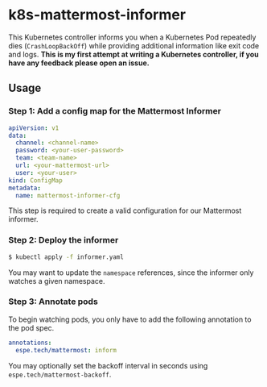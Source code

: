# k8s-mattermost-informer

This Kubernetes controller informs you when a Kubernetes Pod repeatedly dies (`CrashLoopBackOff`) while providing additional information like exit code and logs. **This is my first attempt at writing a Kubernetes controller, if you have any feedback please open an issue.**

## Usage

### Step 1: Add a config map for the Mattermost Informer
```yaml
apiVersion: v1
data:
  channel: <channel-name>
  password: <your-user-password>
  team: <team-name>
  url: <your-mattermost-url>
  user: <your-user>
kind: ConfigMap
metadata:
  name: mattermost-informer-cfg
```

This step is required to create a valid configuration for our Mattermost informer.

### Step 2: Deploy the informer
```bash
$ kubectl apply -f informer.yaml
```

You may want to update the `namespace` references, since the informer only watches a given namespace.

### Step 3: Annotate pods
To begin watching pods, you only have to add the following annotation to the pod spec.

```yaml
annotations:
  espe.tech/mattermost: inform
```

You may optionally set the backoff interval in seconds using `espe.tech/mattermost-backoff`.
